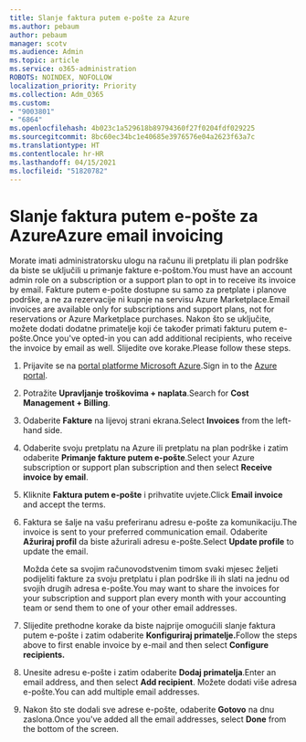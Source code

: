 ```yaml
---
title: Slanje faktura putem e-pošte za Azure
ms.author: pebaum
author: pebaum
manager: scotv
ms.audience: Admin
ms.topic: article
ms.service: o365-administration
ROBOTS: NOINDEX, NOFOLLOW
localization_priority: Priority
ms.collection: Adm_O365
ms.custom:
- "9003801"
- "6864"
ms.openlocfilehash: 4b023c1a529618b89794360f27f0204fdf029225
ms.sourcegitcommit: 8bc60ec34bc1e40685e3976576e04a2623f63a7c
ms.translationtype: HT
ms.contentlocale: hr-HR
ms.lasthandoff: 04/15/2021
ms.locfileid: "51820782"
---
```

# <a name="azure-email-invoicing"></a><span data-ttu-id="c9d2d-102">Slanje faktura putem e-pošte za Azure</span><span class="sxs-lookup"><span data-stu-id="c9d2d-102">Azure email invoicing</span></span>

<span data-ttu-id="c9d2d-103">Morate imati administratorsku ulogu na računu ili pretplatu ili plan podrške da biste se uključili u primanje fakture e-poštom.</span><span class="sxs-lookup"><span data-stu-id="c9d2d-103">You must have an account admin role on a subscription or a support plan to opt in to receive its invoice by email.</span></span> <span data-ttu-id="c9d2d-104">Fakture putem e-pošte dostupne su samo za pretplate i planove podrške, a ne za rezervacije ni kupnje na servisu Azure Marketplace.</span><span class="sxs-lookup"><span data-stu-id="c9d2d-104">Email invoices are available only for subscriptions and support plans, not for reservations or Azure Marketplace purchases.</span></span> <span data-ttu-id="c9d2d-105">Nakon što se uključite, možete dodati dodatne primatelje koji će također primati fakturu putem e-pošte.</span><span class="sxs-lookup"><span data-stu-id="c9d2d-105">Once you've opted-in you can add additional recipients, who receive the invoice by email as well.</span></span> <span data-ttu-id="c9d2d-106">Slijedite ove korake.</span><span class="sxs-lookup"><span data-stu-id="c9d2d-106">Please follow these steps.</span></span>

1. <span data-ttu-id="c9d2d-107">Prijavite se na [portal platforme Microsoft Azure](https://portal.azure.com/).</span><span class="sxs-lookup"><span data-stu-id="c9d2d-107">Sign in to the [Azure portal](https://portal.azure.com/).</span></span>
2. <span data-ttu-id="c9d2d-108">Potražite **Upravljanje troškovima + naplata**.</span><span class="sxs-lookup"><span data-stu-id="c9d2d-108">Search for **Cost Management + Billing**.</span></span>
3. <span data-ttu-id="c9d2d-109">Odaberite **Fakture** na lijevoj strani ekrana.</span><span class="sxs-lookup"><span data-stu-id="c9d2d-109">Select **Invoices** from the left-hand side.</span></span>
4. <span data-ttu-id="c9d2d-110">Odaberite svoju pretplatu na Azure ili pretplatu na plan podrške i zatim odaberite **Primanje fakture putem e-pošte**.</span><span class="sxs-lookup"><span data-stu-id="c9d2d-110">Select your Azure subscription or support plan subscription and then select **Receive invoice by email**.</span></span>
5. <span data-ttu-id="c9d2d-111">Kliknite **Faktura putem e-pošte** i prihvatite uvjete.</span><span class="sxs-lookup"><span data-stu-id="c9d2d-111">Click **Email invoice** and accept the terms.</span></span>
6. <span data-ttu-id="c9d2d-112">Faktura se šalje na vašu preferiranu adresu e-pošte za komunikaciju.</span><span class="sxs-lookup"><span data-stu-id="c9d2d-112">The invoice is sent to your preferred communication email.</span></span> <span data-ttu-id="c9d2d-113">Odaberite **Ažuriraj profil** da biste ažurirali adresu e-pošte.</span><span class="sxs-lookup"><span data-stu-id="c9d2d-113">Select **Update profile** to update the email.</span></span>  

    <span data-ttu-id="c9d2d-114">Možda ćete sa svojim računovodstvenim timom svaki mjesec željeti podijeliti fakture za svoju pretplatu i plan podrške ili ih slati na jednu od svojih drugih adresa e-pošte.</span><span class="sxs-lookup"><span data-stu-id="c9d2d-114">You may want to share the invoices for your subscription and support plan every month with your accounting team or send them to one of your other email addresses.</span></span>  

7. <span data-ttu-id="c9d2d-115">Slijedite prethodne korake da biste najprije omogućili slanje faktura putem e-pošte i zatim odaberite **Konfiguriraj primatelje.**</span><span class="sxs-lookup"><span data-stu-id="c9d2d-115">Follow the steps above to first enable invoice by e-mail and then select  **Configure recipients.**</span></span>
8. <span data-ttu-id="c9d2d-116">Unesite adresu e-pošte i zatim odaberite **Dodaj primatelja**.</span><span class="sxs-lookup"><span data-stu-id="c9d2d-116">Enter an email address, and then select **Add recipient**.</span></span> <span data-ttu-id="c9d2d-117">Možete dodati više adresa e-pošte.</span><span class="sxs-lookup"><span data-stu-id="c9d2d-117">You can add multiple email addresses.</span></span>
9. <span data-ttu-id="c9d2d-118">Nakon što ste dodali sve adrese e-pošte, odaberite **Gotovo** na dnu zaslona.</span><span class="sxs-lookup"><span data-stu-id="c9d2d-118">Once you've added all the email addresses, select **Done** from the bottom of the screen.</span></span>
